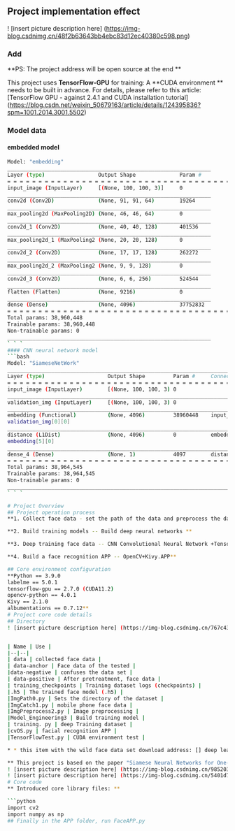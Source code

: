## Project implementation effect
! [insert picture description here] (https://img-blog.csdnimg.cn/48f2b63643bb4ebc83d12ec40380c598.png)

### Add
**PS: The project address will be open source at the end **

This project uses **TensorFlow-GPU** for training: A **CUDA environment ** needs to be built in advance. For details, please refer to this article: [TensorFlow GPU - against 2.4.1 and CUDA installation tutorial] (https://blog.csdn.net/weixin_50679163/article/details/124395836?spm=1001.2014.3001.5502)
### Model data
#### embedded model
```bash
Model: "embedding"
_________________________________________________________________
Layer (type)                 Output Shape              Param #
= = = = = = = = = = = = = = = = = = = = = = = = = = = = = = = = = = = = = = = = = = = = = = = = = = = = = = = = = = = = = = = = =
input_image (InputLayer)     [(None, 100, 100, 3)]     0
_________________________________________________________________
conv2d (Conv2D)              (None, 91, 91, 64)        19264
_________________________________________________________________
max_pooling2d (MaxPooling2D) (None, 46, 46, 64)        0
_________________________________________________________________
conv2d_1 (Conv2D)            (None, 40, 40, 128)       401536
_________________________________________________________________
max_pooling2d_1 (MaxPooling2 (None, 20, 20, 128)       0
_________________________________________________________________
conv2d_2 (Conv2D)            (None, 17, 17, 128)       262272
_________________________________________________________________
max_pooling2d_2 (MaxPooling2 (None, 9, 9, 128)         0
_________________________________________________________________
conv2d_3 (Conv2D)            (None, 6, 6, 256)         524544
_________________________________________________________________
flatten (Flatten)            (None, 9216)              0
_________________________________________________________________
dense (Dense)                (None, 4096)              37752832
= = = = = = = = = = = = = = = = = = = = = = = = = = = = = = = = = = = = = = = = = = = = = = = = = = = = = = = = = = = = = = = = =
Total params: 38,960,448
Trainable params: 38,960,448
Non-trainable params: 0
_________________________________________________________________
` ` `
#### CNN neural network model
```bash
Model: "SiameseNetWork"
__________________________________________________________________________________________________
Layer (type)                    Output Shape         Param #     Connected to
= = = = = = = = = = = = = = = = = = = = = = = = = = = = = = = = = = = = = = = = = = = = = = = = = = = = = = = = = = = = = = = = = = = = = = = = = = = = = = = = = = = = = = = = = = = = = = = = = =
input_image (InputLayer)        [(None, 100, 100, 3) 0
__________________________________________________________________________________________________
validation_img (InputLayer)     [(None, 100, 100, 3) 0
__________________________________________________________________________________________________
embedding (Functional)          (None, 4096)         38960448    input_image[0][0]
validation_img[0][0]
__________________________________________________________________________________________________
distance (L1Dist)               (None, 4096)         0           embedding[4][0]
embedding[5][0]
__________________________________________________________________________________________________
dense_4 (Dense)                 (None, 1)            4097        distance[0][0]
= = = = = = = = = = = = = = = = = = = = = = = = = = = = = = = = = = = = = = = = = = = = = = = = = = = = = = = = = = = = = = = = = = = = = = = = = = = = = = = = = = = = = = = = = = = = = = = = = =
Total params: 38,964,545
Trainable params: 38,964,545
Non-trainable params: 0
__________________________________________________________________________________________________
` ` `

# Project Overview
## Project operation process
**1. Collect face data - set the path of the data and preprocess the data set **

**2. Build training models -- Build deep neural networks **

**3. Deep training face data -- CNN Convolutional Neural Network +TensorFlow+Keras**

**4. Build a face recognition APP -- OpenCV+Kivy.APP**

## Core environment configuration
**Python == 3.9.0
labelme == 5.0.1
tensorflow-gpu == 2.7.0 (CUDA11.2)
opencv-python == 4.0.1
Kivy == 2.1.0
albumentations == 0.7.12**
# Project core code details
## Directory
! [insert picture description here] (https://img-blog.csdnimg.cn/767c43c5c01f4266b9dd9a4287c81637.png)


| Name | Use |
|--|--|
| data | collected face data |
| data-anchor | Face data of the tested |
|data-negative | confuses the data set |
| data-positive | After pretreatment, face data |
| training_checkpoints | Training dataset logs (checkpoints) |
|.h5 | The trained face model (.h5) |
|ImgPath0.py | Sets the directory of the dataset |
|ImgCatch1.py | mobile phone face data |
|ImgPreprocess2.py | Image preprocessing |
|Model_Engineering3 | Build training model |
| training. py | deep Training dataset |
|cvOS.py | facial recognition APP |
|TensorFlowTest.py | CUDA environment test |

* * this item with the wild face data set download address: [] deep learning face training data set (https://download.csdn.net/download/weixin_50679163/86500793) * *

** This project is based on the paper "Siamese Neural Networks for One-shot Image Recognition" as the theoretical basis: [Siamese Neural Networks for One-shot Image Recognition](https://download.csdn.net/download/weixin_50679163/86500796)**
! [insert picture description here] (https://img-blog.csdnimg.cn/985203de43e54464a74aa9fa5251b7b0.png)
! [insert picture description here] (https://img-blog.csdnimg.cn/5401d7e389124484ac9f48cf7a40fec8.png)
# Core code
** Introduced core library files: **

```python
import cv2
import numpy as np
## Finally in the APP folder, run FaceAPP.py

